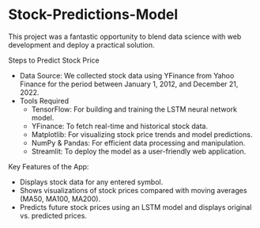 # Stock-Predictions-Model
This project was a fantastic opportunity to blend data science with web development and deploy a practical solution.

Steps to Predict Stock Price
- Data Source: We collected stock data using YFinance from Yahoo Finance for the period between January 1, 2012, and December 21, 2022.
- Tools Required
  - TensorFlow: For building and training the LSTM neural network model.
  - YFinance: To fetch real-time and historical stock data.
  - Matplotlib: For visualizing stock price trends and model predictions.
  - NumPy & Pandas: For efficient data processing and manipulation.
  - Streamlit: To deploy the model as a user-friendly web application.
    
Key Features of the App:
- Displays stock data for any entered symbol.
- Shows visualizations of stock prices compared with moving averages (MA50, MA100, MA200).
- Predicts future stock prices using an LSTM model and displays original vs. predicted prices.
